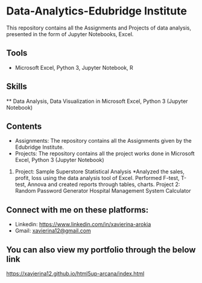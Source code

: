 # Data-Analytics-Edubridge Institute
This repository contains all the Assignments and Projects of data analysis, presented in the form of Jupyter Notebooks, Excel.

## Tools
* Microsoft Excel, Python 3, Jupyter Notebook, R

## Skills
** Data Analysis, Data Visualization in Microsoft Excel, Python 3 (Jupyter Notebook)

## Contents
* Assignments: The repository contains all the Assignments given by the Edubridge Institute. 
* Projects: The repository contains all the project works done in Microsoft Excel, Python 3 (Jupyter Notebook)
1. Project: Sample Superstore Statistical Analysis
*Analyzed the sales, profit, loss using the data analysis tool of Excel. Performed F-test, T-test, Annova and created reports through tables, charts.
Project 2: Random Password Generator
Hospital Management System
Calculator


## Connect with me on these platforms:
* Linkedin:  https://www.linkedin.com/in/xavierina-arokia 
* Gmail: xavierina12@gmail.com 


## You can also view my portfolio through the below link
https://xavierina12.github.io/html5up-arcana/index.html
